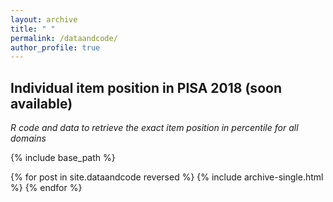 ```yaml
---
layout: archive
title: " "
permalink: /dataandcode/
author_profile: true
---
```


## Individual item position in PISA 2018 (soon available)
*R code and data to retrieve the exact item position in percentile for all domains*


{% include base_path %}

{% for post in site.dataandcode reversed %}
  {% include archive-single.html %}
{% endfor %}
